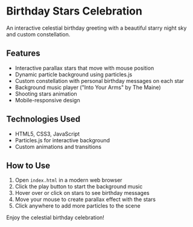 # Birthday Stars Celebration

An interactive celestial birthday greeting with a beautiful starry night sky and custom constellation.

## Features

- Interactive parallax stars that move with mouse position
- Dynamic particle background using particles.js
- Custom constellation with personal birthday messages on each star
- Background music player ("Into Your Arms" by The Maine)
- Shooting stars animation
- Mobile-responsive design

## Technologies Used

- HTML5, CSS3, JavaScript
- Particles.js for interactive background
- Custom animations and transitions

## How to Use

1. Open `index.html` in a modern web browser
2. Click the play button to start the background music
3. Hover over or click on stars to see birthday messages
4. Move your mouse to create parallax effect with the stars
5. Click anywhere to add more particles to the scene

Enjoy the celestial birthday celebration! 